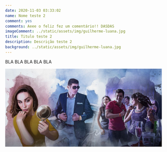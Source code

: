 ```yaml
---
date: 2020-11-03 03:33:02
name: Nome teste 2
comment: yes
comments: Aeee o feliz fez um comentário!! DASDAS
imageComment: ../static/assets/img/guilherme-luana.jpg
title: Titulo teste 2
description: Descrição teste 2
background: ../static/assets/img/guilherme-luana.jpg
---
```

BLA BLA BLA BLA BLA 

![ALTERNATIVA](../static/assets/img/71.jpg "TITULO")